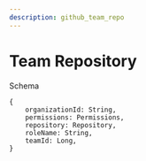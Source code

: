 ```yaml
---
description: github_team_repo
---
```


# Team Repository

Schema
```
{
	organizationId: String,
	permissions: Permissions,
	repository: Repository,
	roleName: String,
	teamId: Long,
}
```
